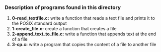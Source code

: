 ### Description of programs found in this directory

1. **0-read_textfile.c:** write a function that reads a text file and prints it to the POSIX standard output</br>
2. **1-create_file.c:** create a function that creates a file</br>
3. **2-append_text_to_file.c:** write a function that appends text at the end of a file</br>
4. **3-cp.c:** write a program that copies the content of a file to another file
